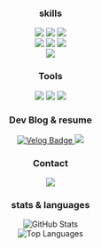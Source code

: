 <h3 align="center">skills</h3>

<div align="center">
<img src="https://img.shields.io/badge/HTML5-E44D26?style=flat-square&logo=HTML5&logoColor=white" /> <img src="https://img.shields.io/badge/CSS3-1572B6?style=flat-square&logo=css3&logoColor=white" /> <img src="https://img.shields.io/badge/JavaScript-F7DF1E?style=flat-square&logo=JavaScript&logoColor=white" /> <br>
<img src="https://img.shields.io/badge/React-20232A?style=flat-square&logo=react&logoColor=61DAFB" /> <img src="https://img.shields.io/badge/Next.js-ffffff?style=flat-square&logo=nextdotjs&logoColor=000000" /> <img src="https://img.shields.io/badge/TypeScript-3178C6?style=flat-square&logo=typescript&logoColor=white" /> <br>
  <img src="https://img.shields.io/badge/Styled Components-DB7093?style=flat-square&logo=styledcomponents&logoColor=white" /><br>
</div>

<h3 align="center">Tools</h3>

<div align="center">
<img src="https://img.shields.io/badge/Git-F05033?style=flat-square&logo=git&logoColor=white" /> <img src="https://img.shields.io/badge/GitHub-181717?style=flat-square&logo=github&logoColor=white" /> <img src="https://img.shields.io/badge/Figma-F24E1E?style=flat-square&logo=figma&logoColor=white" />
</div>

<h3 align="center">Dev Blog & resume</h3>

<div align="center">
  <a href="https://velog.io/@wngns9807/posts">
    <img src="https://img.shields.io/badge/Velog-20C997?style=flat-square&logo=velog&logoColor=white" alt="Velog Badge" />
  </a>
  <a href="https://www.notion.so/aee5241f61b941fc906241ae19398c11">
    <img src="https://img.shields.io/badge/Notion-9999FF?style=flat-square&logo=notion&logoColor=white" />
  </a>
</div>


<h3 align="center">Contact</h3>

<div align="center">
  <a href="mailto:wngns9807@gmail.com">
    <img src="https://img.shields.io/badge/Gmail-D14836?style=flat-square&logo=gmail&logoColor=white" />
  </a>
</div>

<h3 align="center">stats & languages</h3>

<div align="center">
  <img src="https://github-readme-stats.vercel.app/api?username=whdjh&show_icons=true&theme=radical" alt="GitHub Stats" />
  <br>
  <img src="https://github-readme-stats.vercel.app/api/top-langs/?username=whdjh&layout=compact" alt="Top Languages" />
</div>
